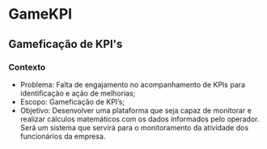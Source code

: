 # GameKPI
## Gameficação de KPI's

### Contexto

* Problema: Falta de engajamento no acompanhamento de KPIs para identificação e ação de melhorias;
* Escopo: Gameficação de KPI’s;
* Objetivo: Desenvolver uma plataforma que seja capaz de monitorar e realizar cálculos matemáticos com os dados informados pelo operador. Será um sistema que servirá para o monitoramento da atividade dos funcionários da empresa.